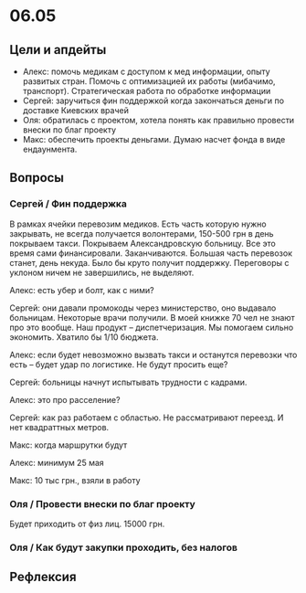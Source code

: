 # 06.05

## Цели и апдейты

* Алекс: помочь медикам с доступом к мед информации, опыту развитых стран. Помочь с оптимизацией их работы \(мибачимо, транспорт\). Стратегическая работа по обработке информации
* Сергей: заручиться фин поддержкой когда закончаться деньги по доставке Киевских врачей
* Оля: обратилась с проектом, хотела понять как правильно провести внески по благ проекту
* Макс: обеспечить проекты деньгами. Думаю насчет фонда в виде ендаунмента.

## Вопросы

### Сергей / Фин поддержка

В рамках ячейки перевозим медиков. Есть часть которую нужно закрывать, не всегда получается волонтерами, 150-500 грн в день покрываем такси. Покрываем Александровскую больницу. Все это время сами финансировали. Заканчиваются. Большая часть перевозок станет, день некуда. Было бы круто получит поддержку. Переговоры с уклоном ничем не завершились, не выделяют.

Алекс: есть убер и болт, как с ними?

Сергей: они давали промокоды через министерство, оно выдавало больницам. Некоторые врачи получили. В моей книжке 70 чел не знают про это вообще. Наш продукт – диспетчеризация. Мы помогаем сильно экономить. Хватило бы 1/10 бюджета.

Алекс: если будет невозможно вызвать такси и останутся перевозки что есть – будет удар по логистике. Не будут просить еще?

Сергей: больницы начнут испытывать трудности с кадрами.

Алекс: это про расселение?

Сергей: как раз работаем с областью. Не рассматривают переезд. И нет квадраттных метров.

Макс: когда маршрутки будут

Алекс: минимум 25 мая

Макс: 10 тыс грн., взяли в работу 

### Оля / Провести внески по благ проекту

Будет приходить от физ лиц. 15000 грн. 



### Оля / Как будут закупки проходить, без налогов



## Рефлексия

